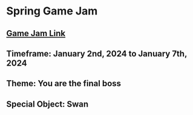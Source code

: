 # Spring Game Jam

## [Game Jam Link](<https://itch.io/jam/jame-gam-35>)

## Timeframe: January 2nd, 2024 to January 7th, 2024

## Theme: You are the final boss

## Special Object: Swan
